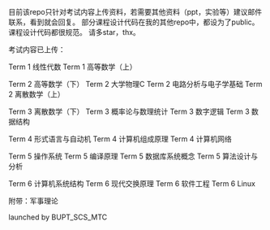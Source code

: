 目前该repo只针对考试内容上传资料，若需要其他资料（ppt，实验等）建议邮件联系，看到就会回复。
部分课程设计代码在我的其他repo中，都设为了public。课程设计代码都很规范。
请多star，thx。

考试内容已上传：

  Term 1 线性代数
  Term 1 高等数学（上）

  Term 2 高等数学（下）
  Term 2 大学物理C
  Term 2 电路分析与电子学基础
  Term 2 离散数学（上）

  Term 3 离散数学（下）
  Term 3 概率论与数理统计
  Term 3 数字逻辑
  Term 3 数据结构

  Term 4 形式语言与自动机
  Term 4 计算机组成原理
  Term 4 计算机网络

  Term 5 操作系统
  Term 5 编译原理
  Term 5 数据库系统概念
  Term 5 算法设计与分析

  Term 6 计算机系统结构
  Term 6 现代交换原理
  Term 6 软件工程
  Term 6 Linux

  附带：军事理论

launched by BUPT_SCS_MTC
